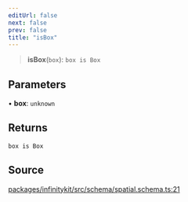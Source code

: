 ```yaml
---
editUrl: false
next: false
prev: false
title: "isBox"
---
```


> **isBox**(`box`): `box is Box`

## Parameters

• **box**: `unknown`

## Returns

`box is Box`

## Source

[packages/infinitykit/src/schema/spatial.schema.ts:21](https://github.com/nodenogg-in/alpha-p2p/blob/d78065f/packages/infinitykit/src/schema/spatial.schema.ts#L21)
